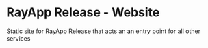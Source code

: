 # RayApp Release - Website

Static site for RayApp Release that acts an an entry point for all other services
